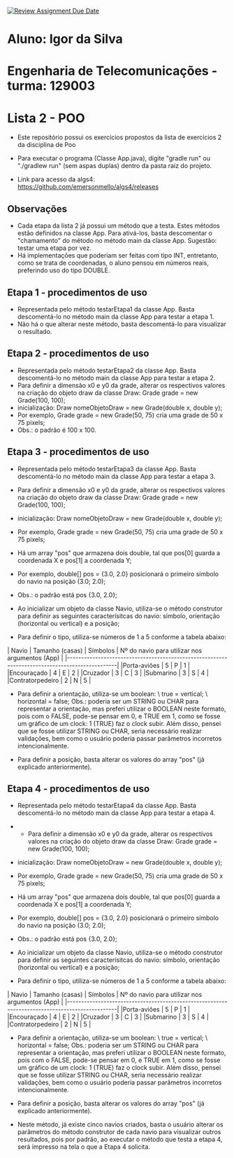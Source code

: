 [![Review Assignment Due Date](https://classroom.github.com/assets/deadline-readme-button-22041afd0340ce965d47ae6ef1cefeee28c7c493a6346c4f15d667ab976d596c.svg)](https://classroom.github.com/a/KKrNRA9P)

# Aluno: Igor da Silva
# Engenharia de Telecomunicações - turma: 129003

# Lista 2 - POO
- Este repositório possui os exercícios propostos da lista de exercícios 2 da disciplina de Poo

- Para executar o programa (Classe App.java), digite "gradle run" ou "./gradlew run" (sem aspas duplas) dentro da pasta raíz do projeto.

- Link para acesso da algs4: https://github.com/emersonmello/algs4/releases

## Observações
- Cada etapa da lista 2 já possui um método que a testa. Estes métodos estão definidos na classe App. Para ativá-los, basta descomentar o "chamamento" do método no método main da classe App. Sugestão: testar uma etapa por vez.
- Há implementações que poderiam ser feitas com tipo INT, entretanto, como se trata de coordenadas, o aluno pensou em números reais, preferindo uso do tipo DOUBLE.

## Etapa 1 - procedimentos de uso
- Representada pelo método testarEtapa1 da classe App. Basta descomentá-lo no método main da classe App para testar a etapa 1.
- Não há o que alterar neste método, basta descomentá-lo para visualizar o resultado.

## Etapa 2 - procedimentos de uso
- Representada pelo método testarEtapa2 da classe App. Basta descomentá-lo no método main da classe App para testar a etapa 2.
- Para definir a dimensão x0 e y0 da grade, alterar os respectivos valores na criação do objeto draw da classe Draw: Grade 
grade = new Grade(100, 100);
- inicialização: Draw nomeObjetoDraw = new Grade(double x, double y);
- Por exemplo, Grade grade = new Grade(50, 75) cria uma grade de 50 x 75 pixels;
- Obs.: o padrão é 100 x 100. 

## Etapa 3 - procedimentos de uso
- Representada pelo método testarEtapa3 da classe App. Basta descomentá-lo no método main da classe App para testar a etapa 3.
- Para definir a dimensão x0 e y0 da grade, alterar os respectivos valores na criação do objeto draw da classe Draw: Grade grade = new Grade(100, 100);
- inicialização: Draw nomeObjetoDraw = new Grade(double x, double y);
- Por exemplo, Grade grade = new Grade(50, 75) cria uma grade de 50 x 75 pixels;

- Há um array "pos" que armazena dois double, tal que pos[0] guarda a coordenada X e pos[1] a coordenada Y;
- Por exemplo, double[] pos = {3.0, 2.0} posicionará o primeiro símbolo do navio na posição (3.0; 2.0);
- Obs.: o padrão está pos {3.0, 2.0};

- Ao inicializar um objeto da classe Navio, utiliza-se o método construtor para definir as seguintes caracterísitcas do navio: símbolo, orientação (horizontal ou vertical) e a posição;
- Para definir o tipo, utiliza-se números de 1 a 5 conforme a tabela abaixo:

|       Navio      | Tamanho (casas) | Símbolos | Nº do navio para utilizar nos argumentos (App) |
|------------------------------------------------------------------------------------------------|
|Porta-aviões      |        5        |    P     |                    1                           |
|Encouraçado       |        4        |    E     |                    2                           |
|Cruzador          |        3        |    C     |                    3                           |
|Submarino         |        3        |    S     |                    4                           |
|Contratorpedeiro  |        2        |    N     |                    5                           |

- Para definir a orientação, utiliza-se um boolean:
\\ true = vertical;
\\ horizontal = false;
Obs.: poderia ser um STRING ou CHAR para representar a orientação, mas preferi utilizar o BOOLEAN neste formato, pois com o FALSE, pode-se pensar em 0, e TRUE em 1, como se fosse um gráfico de um clock: 1 (TRUE) faz o clock subir. Além disso, pensei que se fosse utilizar STRING ou CHAR, seria necessário realizar validações, bem como o usuário poderia passar parâmetros incorretos intencionalmente.

- Para definir a posição, basta alterar os valores do array "pos" (já explicado anteriormente).

## Etapa 4 - procedimentos de uso
- Representada pelo método testarEtapa4 da classe App. Basta descomentá-lo no método main da classe App para testar a etapa 4.
- - Para definir a dimensão x0 e y0 da grade, alterar os respectivos valores na criação do objeto draw da classe Draw: Grade grade = new Grade(100, 100);
- inicialização: Draw nomeObjetoDraw = new Grade(double x, double y);
- Por exemplo, Grade grade = new Grade(50, 75) cria uma grade de 50 x 75 pixels;

- Há um array "pos" que armazena dois double, tal que pos[0] guarda a coordenada X e pos[1] a coordenada Y;
- Por exemplo, double[] pos = {3.0, 2.0} posicionará o primeiro símbolo do navio na posição (3.0; 2.0);
- Obs.: o padrão está pos {3.0, 2.0};

- Ao inicializar um objeto da classe Navio, utiliza-se o método construtor para definir as seguintes caracterísitcas do navio: símbolo, orientação (horizontal ou vertical) e a posição;
- Para definir o tipo, utiliza-se números de 1 a 5 conforme a tabela abaixo:

|       Navio      | Tamanho (casas) | Símbolos | Nº do navio para utilizar nos argumentos (App) |
|------------------------------------------------------------------------------------------------|
|Porta-aviões      |        5        |    P     |                    1                           |
|Encouraçado       |        4        |    E     |                    2                           |
|Cruzador          |        3        |    C     |                    3                           |
|Submarino         |        3        |    S     |                    4                           |
|Contratorpedeiro  |        2        |    N     |                    5                           |

- Para definir a orientação, utiliza-se um boolean:
\\ true = vertical;
\\ horizontal = false;
Obs.: poderia ser um STRING ou CHAR para representar a orientação, mas preferi utilizar o BOOLEAN neste formato, pois com o FALSE, pode-se pensar em 0, e TRUE em 1, como se fosse um gráfico de um clock: 1 (TRUE) faz o clock subir. Além disso, pensei que se fosse utilizar STRING ou CHAR, seria necessário realizar validações, bem como o usuário poderia passar parâmetros incorretos intencionalmente.

- Para definir a posição, basta alterar os valores do array "pos" (já explicado anteriormente).
- Neste método, já existe cinco navios criados, basta o usuário alterar os parâmetros do método construtor de cada navio para visualizar outros resultados, pois por padrão, ao executar o método que testa a etapa 4, será impresso na tela o que a Etapa 4 solicita.